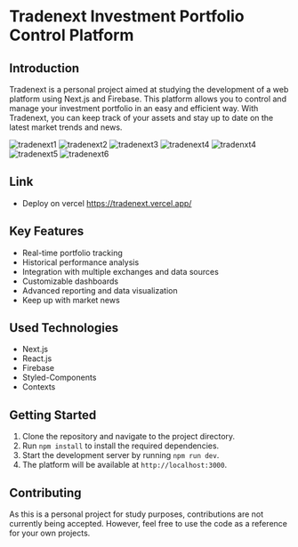 # Tradenext Investment Portfolio Control Platform

## Introduction
Tradenext is a personal project aimed at studying the development of a web platform using Next.js and Firebase. This platform allows you to control and manage your investment portfolio in an easy and efficient way. With Tradenext, you can keep track of your assets and stay up to date on the latest market trends and news.


![tradenext1](https://user-images.githubusercontent.com/26968863/217077361-3f3bfcde-be0d-421f-8d3c-235206f6c348.PNG)
![tradenext2](https://user-images.githubusercontent.com/26968863/217077382-841a8494-aa38-4c12-86c3-f333fcc7a696.PNG)
![tradenext3](https://user-images.githubusercontent.com/26968863/217077394-b35acd9f-b8c3-436d-b09e-055ffe79c23c.PNG)
![tradenext4](https://user-images.githubusercontent.com/26968863/217077399-5dd39524-5865-48a2-b506-194b9ac91897.PNG)
![tradenxt4](https://user-images.githubusercontent.com/26968863/217077407-9db648fb-add4-4845-a26c-661084bc8cfc.PNG)
![tradenext5](https://user-images.githubusercontent.com/26968863/217077418-d3f8de92-d08e-4d5c-b2fb-2aecc8bd5979.PNG)
![tradenext6](https://user-images.githubusercontent.com/26968863/217077425-0f2abf2c-0bce-4c9d-8e46-da94e1273163.PNG)

## Link
- Deploy on vercel https://tradenext.vercel.app/


## Key Features
- Real-time portfolio tracking
- Historical performance analysis
- Integration with multiple exchanges and data sources
- Customizable dashboards
- Advanced reporting and data visualization
- Keep up with market news

## Used Technologies
- Next.js
- React.js
- Firebase
- Styled-Components
- Contexts

## Getting Started
1. Clone the repository and navigate to the project directory.
2. Run `npm install` to install the required dependencies.
3. Start the development server by running `npm run dev`.
4. The platform will be available at `http://localhost:3000`.

## Contributing
As this is a personal project for study purposes, contributions are not currently being accepted. However, feel free to use the code as a reference for your own projects.
